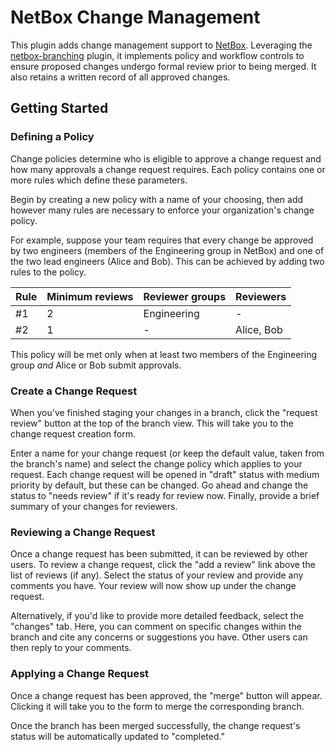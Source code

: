 # NetBox Change Management

This plugin adds change management support to [NetBox](http://netboxlabs.com/oss/netbox/). Leveraging the [netbox-branching](https://github.com/netboxlabs/netbox-branching) plugin, it implements policy and workflow controls to ensure proposed changes undergo formal review prior to being merged. It also retains a written record of all approved changes.

## Getting Started

### Defining a Policy

Change policies determine who is eligible to approve a change request and how many approvals a change request requires. Each policy contains one or more rules which define these parameters.

Begin by creating a new policy with a name of your choosing, then add however many rules are necessary to enforce your organization's change policy.

For example, suppose your team requires that every change be approved by two engineers (members of the Engineering group in NetBox) and one of the two lead engineers (Alice and Bob). This can be achieved by adding two rules to the policy.

| Rule | Minimum reviews | Reviewer groups | Reviewers  |
|------|-----------------|-----------------|------------|
| #1   | 2               | Engineering     | -          |
| #2   | 1               | -               | Alice, Bob |

This policy will be met only when at least two members of the Engineering group _and_ Alice or Bob submit approvals.

### Create a Change Request

When you've finished staging your changes in a branch, click the "request review" button at the top of the branch view. This will take you to the change request creation form.

Enter a name for your change request (or keep the default value, taken from the branch's name) and select the change policy which applies to your request. Each change request will be opened in "draft" status with medium priority by default, but these can be changed. Go ahead and change the status to "needs review" if it's ready for review now. Finally, provide a brief summary of your changes for reviewers.

### Reviewing a Change Request

Once a change request has been submitted, it can be reviewed by other users. To review a change request, click the "add a review" link above the list of reviews (if any). Select the status of your review and provide any comments you have. Your review will now show up under the change request.

Alternatively, if you'd like to provide more detailed feedback, select the "changes" tab. Here, you can comment on specific changes within the branch and cite any concerns or suggestions you have. Other users can then reply to your comments.

### Applying a Change Request

Once a change request has been approved, the "merge" button will appear. Clicking it will take you to the form to merge the corresponding branch.

Once the branch has been merged successfully, the change request's status will be automatically updated to "completed."